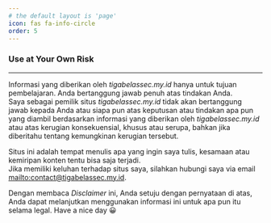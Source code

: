```yaml
---
# the default layout is 'page'
icon: fas fa-info-circle
order: 5
---
```


### Use at Your Own Risk
----
  Informasi yang diberikan oleh *tigabelassec.my.id* hanya untuk tujuan pembelajaran. Anda bertanggung jawab penuh atas tindakan Anda.
  \
  Saya sebagai pemilik situs *tigabelassec.my.id* tidak akan bertanggung jawab kepada Anda atau siapa pun atas keputusan atau tindakan apa pun yang diambil berdasarkan informasi yang diberikan oleh *tigabelassec.my.id* atau atas kerugian konsekuensial, khusus atau serupa, bahkan jika diberitahu tentang kemungkinan kerugian tersebut.
  
  Situs ini adalah tempat menulis apa yang ingin saya tulis, kesamaan atau kemiripan konten tentu bisa saja terjadi.
  \
  Jika memiliki keluhan terhadap situs saya, silahkan hubungi saya via email <mailto:contact@tigabelassec.my.id>.
  

  Dengan membaca *Disclaimer* ini, Anda setuju dengan pernyataan di atas, Anda dapat melanjutkan menggunakan informasi ini untuk apa pun itu selama legal. Have a nice day 😀


